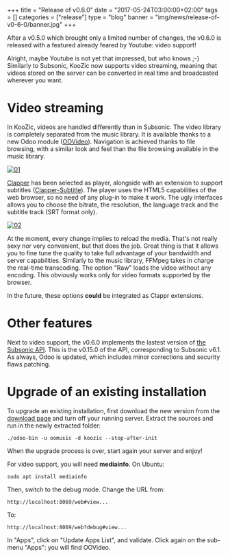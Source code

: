 +++
title = "Release of v0.6.0"
date = "2017-05-24T03:00:00+02:00"
tags = []
categories = ["release"]
type = "blog"
banner = "img/news/release-of-v0-6-0/banner.jpg"
+++

After a v0.5.0 which brought only a limited number of changes, the v0.6.0 is released with a
featured already feared by Youtube: video support!

Alright, maybe Youtube is not yet that impressed, but who knows ;-) Similarly to Subsonic, KooZic
now supports video streaming, meaning that videos stored on the server can be converted in real time
and broadcasted wherever you want.

# Video streaming

In KooZic, videos are handled differently than in Subsonic. The video library is completely
separated from the music library. It is available thanks to a new Odoo module
([OOVideo](https://github.com/docmarty84/oovideo)). Navigation is achieved thanks to file browsing,
with a similar look and feel than the file browsing available in the music library.

[![01](/img/news/release-of-v0-6-0/01-thumb.png#center)](/img/news/release-of-v0-6-0/01.png)

[Clapper](http://clappr.io/) has been selected as player, alongside with an extension to support
subtitles ([Clapper-Subtitle](https://github.com/JMVTechnology/Clappr-Subtitle)). The player uses
the HTML5 capabilities of the web browser, so no need of any plug-in to make it work. The ugly
interfaces allows you to choose the bitrate, the resolution, the language track and the subtitle
track (SRT format only).

[![02](/img/news/release-of-v0-6-0/02-thumb.png#center)](/img/news/release-of-v0-6-0/02.png)

At the moment, every change implies to reload the media. That's not really sexy nor very convenient,
but that does the job. Great thing is that it allows you to fine tune the quality to take full
advantage of your bandwidth and server capabilities. Similarly to the music library, FFMpeg takes in
charge the real-time transcoding. The option "Raw" loads the video without any encoding. This
obviously works only for video formats supported by the browser.

In the future, these options **could** be integrated as Clappr extensions.

# Other features

Next to video support, the v0.6.0 implements the lastest version of
[the Subsonic API](http://www.subsonic.org/pages/api.jsp). This is the v0.15.0 of the API,
corresponding to Subsonic v6.1. As always, Odoo is updated, which includes minor corrections and
security flaws patching.

# Upgrade of an existing installation

To upgrade an existing installation, first download the new version from the
[download page](http://koozic.net/download/) and turn off your running server. Extract the sources
and run in the newly extracted folder:

```
./odoo-bin -u oomusic -d koozic --stop-after-init
```

When the upgrade process is over, start again your server and enjoy!

For video support, you will need **mediainfo**. On Ubuntu:

```
sudo apt install mediainfo
```

Then, switch to the debug mode. Change the URL from:

```
http://localhost:8069/web#view...
```

To:

```
http://localhost:8069/web?debug#view...
```

In "Apps", click on "Update Apps List", and validate. Click again on the sub-menu "Apps": you will find OOVideo.
